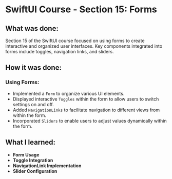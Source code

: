 # SwiftUI Course - Section 15: Forms

## What was done:
Section 15 of the SwiftUI course focused on using forms to create interactive and organized user interfaces. Key components integrated into forms include toggles, navigation links, and sliders.

## How it was done:
### Using Forms:
- Implemented a `Form` to organize various UI elements.
- Displayed interactive `Toggles` within the form to allow users to switch settings on and off.
- Added `NavigationLinks` to facilitate navigation to different views from within the form.
- Incorporated `Sliders` to enable users to adjust values dynamically within the form.

## What I learned:
- **Form Usage**
- **Toggle Integration**
- **NavigationLink Implementation**
- **Slider Configuration**
